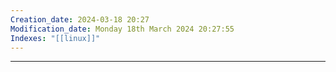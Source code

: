 ```yaml
---
Creation_date: 2024-03-18 20:27
Modification_date: Monday 18th March 2024 20:27:55
Indexes: "[[linux]]"
---
```



----















